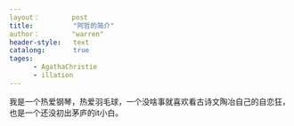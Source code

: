 ```yaml
---
layout：        post
title:          "阿哲的简介"
author：        "warren"
header-style:   text
catalong:       true
tages:
      - AgathaChristie
      - illation
---
```


我是一个热爱钢琴，热爱羽毛球，一个没啥事就喜欢看古诗文陶冶自己的自恋狂，也是一个还没初出茅庐的it小白。
